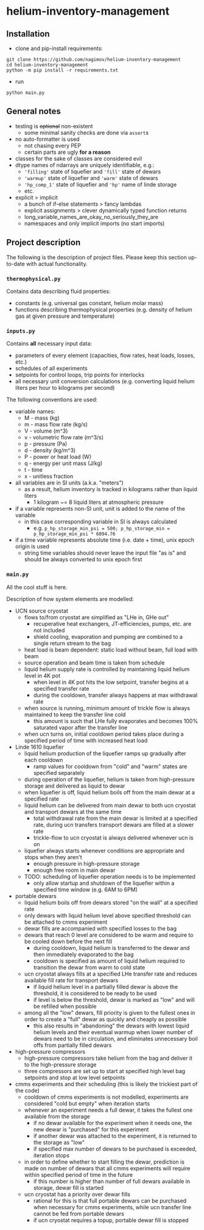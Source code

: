 # helium-inventory-management

## Installation

- clone and pip-install requirements:

```shell script
git clone https://github.com/nagimov/helium-inventory-management
cd helium-inventory-management
python -m pip install -r requirements.txt
```

- run

```shell script
python main.py
```

## General notes

- testing is ~~optional~~ non-existent
    + some minimal sanity checks are done via `assert`s
- no auto-formatter is used
    + not chasing every PEP
    + certain parts are ugly **for a reason**
- classes for the sake of classes are considered evil
- dtype names of ndarrays are uniquely identifiable, e.g.:
    + `'filling'` state of liquefier and `'fill'` state of dewars
    + `'warmup'` state of liquefier and `'warm'` state of dewars
    + `'hp_comp_1'` state of liquefier and `'hp'` name of linde storage
    + etc.
- explicit > implicit
    + a bunch of if-else statements > fancy lambdas
    + explicit assignments > clever dynamically typed function returns
    + long_variable_names_are_okay_no_seriously_they_are
    + namespaces and only implicit imports (no start imports)

## Project description

The following is the description of project files. Please keep this section up-to-date with actual functionality.

### `thermophysical.py`

Contains data describing fluid properties:

- constants (e.g. universal gas constant, helium molar mass)
- functions describing thermophysical properties (e.g. density of helium gas at given pressure and temperature)

### `inputs.py`

Contains **all** necessary input data:

- parameters of every element (capacities, flow rates, heat loads, losses, etc.)
- schedules of all experiments
- setpoints for control loops, trip points for interlocks
- all necessary unit conversion calculations (e.g. converting liquid helium liters per hour to kilograms per second)

The following conventions are used:

- variable names:
    + M - mass (kg)
    + m - mass flow rate (kg/s)
    + V - volume (m^3)
    + v - volumetric flow rate (m^3/s)
    + p - pressure (Pa)
    + d - density (kg/m^3)
    + P - power or heat load (W)
    + q - energy per unit mass (J/kg)
    + t - time
    + x - unitless fraction
- all variables are in SI units (a.k.a. "meters")
    + as a result, helium inventory is tracked in kilograms rather than liquid liters
        * 1 kilogram ~= 8 liquid liters at atmospheric pressure
- if a variable represents non-SI unit, unit is added to the name of the variable
    + in this case corresponding variable in SI is always calculated
        * e.g. `p_hp_storage_min_psi = 500; p_hp_storage_min = p_hp_storage_min_psi * 6894.76`
- if a time variable represents absolute time (i.e. date + time), unix epoch origin is used
    + string time variables should never leave the input file "as is" and should be always converted to unix epoch first

### `main.py`

All the cool stuff is here.

Description of how system elements are modelled:

- UCN source cryostat
    + flows to/from cryostat are simplified as "LHe in, GHe out"
        * recuperative heat exchangers, JT-efficiencies, pumps, etc. are not included
        * shield cooling, evaporation and pumping are combined to a single return stream to the bag
    + heat load is beam dependent: static load without beam, full load with beam
    + source operation and beam time is taken from schedule
    + liquid helium supply rate is controlled by maintaining liquid helium level in 4K pot
        * when level in 4K pot hits the low setpoint, transfer begins at a specified transfer rate
        * during the cooldown, transfer always happens at max withdrawal rate
    + when source is running, minimum amount of trickle flow is always maintained to keep the transfer line cold
        * this amount is such that LHe fully evaporates and becomes 100% saturated vapor after the transfer line  
    + when ucn turns on, initial cooldown period takes place during a specified period of time with increased heat load 
- Linde 1610 liquefier
    + liquid helium production of the liquefier ramps up gradually after each cooldown
        * ramp values for cooldown from "cold" and "warm" states are specified separately
    + during operation of the liquefier, helium is taken from high-pressure storage and delivered as liquid to dewar
    + when liquefier is off, liquid helium boils off from the main dewar at a specified rate
    + liquid helium can be delivered from main dewar to both ucn cryostat and transport dewars at the same time
        * total withdrawal rate from the main dewar is limited at a specified rate, during ucn transfers transport dewars are filled at a slower rate
        * trickle-flow to ucn cryostat is always delivered whenever ucn is on
    + liquefier always starts whenever conditions are appropriate and stops when they aren't
        * enough pressure in high-pressure storage
        * enough free room in main dewar
    + TODO: scheduling of liquefier operation needs is to be implemented
        * only allow startup and shutdown of the liquefier within a specified time window (e.g. 6AM to 6PM)
- portable dewars
    + liquid helium boils off from dewars stored "on the wall" at a specified rate
    + only dewars with liquid helium level above specified threshold can be attached to cmms experiment
    + dewar fills are accompanied with specified losses to the bag
    + dewars that reach 0 level are considered to be warm and require to be cooled down before the next fill
        * during cooldown, liquid helium is transferred to the dewar and then immediately evaporated to the bag
        * cooldown is specified as amount of liquid helium required to transition the dewar from warm to cold state
    + ucn cryostat always fills at a specified LHe transfer rate and reduces available fill rate for transport dewars
        * if liquid helium level in a partially filled dewar is above the threshold, it is considered to be ready to be used
        * if level is below the threshold, dewar is marked as "low" and will be refilled when possible
    + among all the "low" dewars, fill priority is given to the fullest ones in order to create a "full" dewar as
    quickly and cheaply as possible
        * this also results in "abandoning" the dewars with lowest liquid helium levels and their eventual warmup when
        lower number of dewars need to be in circulation, and eliminates unnecessary boil offs from partially filled
        dewars
- high-pressure compressors
    + high-pressure compressors take helium from the bag and deliver it to the high-pressure storage
    + three compressors are set up to start at specified high level bag setpoints and stop at low level setpoints
- cmms experiments and their scheduling (this is likely the trickiest part of the code)
    + cooldown of cmms experiments is not modelled, experiments are considered "cold but empty" when iteration starts
    + whenever an experiment needs a full dewar, it takes the fullest one available from the storage
        * if no dewar available for the experiment when it needs one, the new dewar is "purchased" for this experiment
        * if another dewar was attached to the experiment, it is returned to the storage as "low"
        * if specified max number of dewars to be purchased is exceeded, iteration stops
    + in order to define whether to start filling the dewar, prediction is made on number of dewars that all cmms
    experiments will require within specified period of time in the future
        * if this number is higher than number of full dewars available in storage, dewar fill is started
    + ucn cryostat has a priority over dewar fills
        * rational for this is that full portable dewars can be purchased when necessary for cmms experiments, while
        ucn transfer line cannot be fed from portable dewars
        * if ucn cryostat requires a topup, portable dewar fill is stopped
